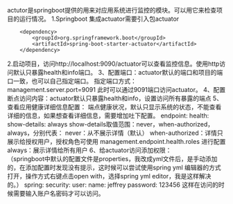

actutor是springboot提供的用来对应用系统进行监控的模块。可以用它来检查项目的运行情况。
1.Springboot 集成actuator需要引入包actuator  
<!-- 引入Actuator监控依赖 -->
		<dependency>
			<groupId>org.springframework.boot</groupId>
			<artifactId>spring-boot-starter-actuator</artifactId>
		</dependency>
2.启动项目，访问http://localhost:9090/actuator可以查看监控信息。使用http访问默认只暴露health和info端口。	
3、配置端口：actuator默认的端口和项目的端口一致，也可以自己指定端口。  指定端口方式：
management.server.port=9091
此时可以通过9091端口访问actuator。
4、配置断点访问内容：actuator默认只暴露health和info，设置访问所有暴露的端点
5、查看应用健康详细信息配置： 端点健康状况，默认只显示系统的状态，不能查看详细的信息，如果想查看详细信息，需要增加吐下配置。
endpoint: 
    health:  
      show-details: always
show-details取值范围：never，when-authorized，always，分别代表：
never：从不展示详情（默认）
when-authorized：详情只展示给授权用户，授权角色可使用 management.endpoint.health.roles 进行配置
always：展示详情给所有用户
6、给actuator访问添加权限：  
（springboot中默认的配置文件是properties，我改成yml文件后，是手动添加的，在添加配置时发现没有提示，这时候可以尝试使用spring yml 编辑器的方式打开，操作方式右键点击open with，选择spring yml editor，我是这样解决的。）
spring:
  security:
    user:
      name: jeffrey
      password: 123456
这样在访问的时候需要输入账户名密码才可以访问。



